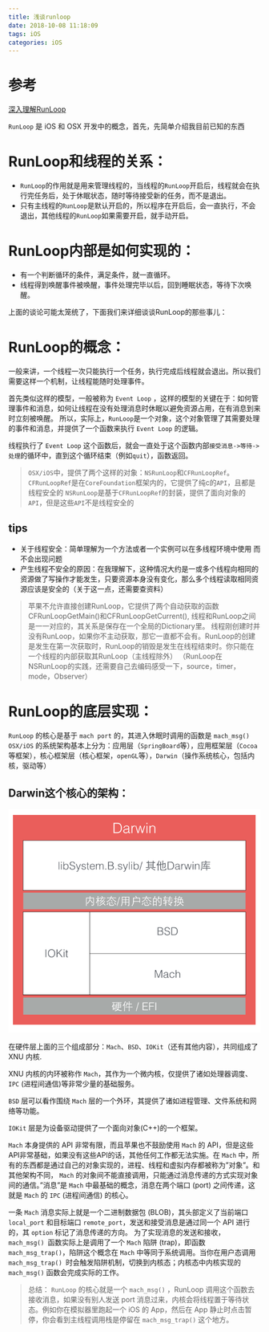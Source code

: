 ```yaml
---
title: 浅谈runloop
date: 2018-10-08 11:18:09
tags: iOS
categories: iOS
---
```

# 参考
[深入理解RunLoop](https://blog.ibireme.com/2015/05/18/runloop/)

`RunLoop` 是 iOS 和 OSX 开发中的概念，首先，先简单介绍我目前已知的东西

# RunLoop和线程的关系：
* `RunLoop`的作用就是用来管理线程的，当线程的`RunLoop`开启后，线程就会在执行完任务后，处于休眠状态，随时等待接受新的任务，而不是退出。
* 只有主线程的`RunLoop`是默认开启的，所以程序在开启后，会一直执行，不会退出，其他线程的`RunLoop`如果需要开启，就手动开启。

# RunLoop内部是如何实现的：
* 有一个判断循环的条件，满足条件，就一直循环。
* 线程得到唤醒事件被唤醒，事件处理完毕以后，回到睡眠状态，等待下次唤醒。

上面的谈论可能太笼统了，下面我们来详细谈谈RunLoop的那些事儿：

# RunLoop的概念：

一般来讲，一个线程一次只能执行一个任务，执行完成后线程就会退出。所以我们需要这样一个机制，让线程能随时处理事件。

首先类似这样的模型，一般被称为 `Event Loop` ，这样的模型的关键在于：如何管理事件和消息，如何让线程在没有处理消息时休眠以避免资源占用，在有消息到来时立刻被唤醒。
所以，实际上，`RunLoop`是一个对象，这个对象管理了其需要处理的事件和消息，并提供了一个函数来执行 `Event Loop` 的逻辑。

线程执行了 `Event Loop` 这个函数后，就会一直处于这个函数内部`接受消息->等待->处理`的循环中，直到这个循环结束（例如`quit`），函数返回。

> `OSX/iOS`中，提供了两个这样的对象：`NSRunLoop`和`CFRunLoopRef`。
`CFRunLoopRef`是在`CoreFoundation`框架内的，它提供了纯c的`API`，且都是线程安全的
`NSRunLoop`是基于`CFRunLoopRef`的封装，提供了面向对象的`API`，但是这些`API`不是线程安全的

## tips
* 关于线程安全：简单理解为一个方法或者一个实例可以在多线程环境中使用 而不会出现问题
* 产生线程不安全的原因：在我理解下，这种情况大约是一或多个线程向相同的资源做了写操作才能发生，只要资源本身没有变化，那么多个线程读取相同资源应该是安全的（关于这一点，还需要查资料）

> 苹果不允许直接创建RunLoop，它提供了两个自动获取的函数CFRunLoopGetMain()和CFRunLoopGetCurrent(), 线程和RunLoop之间是一一对应的，其关系是保存在一个全局的Dictionary里。
线程刚创建时并没有RunLoop，如果你不主动获取，那它一直都不会有。RunLoop的创建是发生在第一次获取时，RunLoop的销毁是发生在线程结束时。你只能在一个线程的内部获取其RunLoop（主线程除外）
（RunLoop在NSRunLoop的实践，还需要自己去编码感受一下，source，timer，mode，Observer）

# RunLoop的底层实现：
`RunLoop` 的核心是基于 `mach port`  的，其进入休眠时调用的函数是  `mach_msg() `
`OSX/iOS` 的系统架构基本上分为：应用层（`SpringBoard`等），应用框架层（`Cocoa`等框架），核心框架层（核心框架，`openGL`等），`Darwin`（操作系统核心，包括内核，驱动等）
## Darwin这个核心的架构：
![RunLoop.png](/images/深入理解runloop/runloop.png)

在硬件层上面的三个组成部分：`Mach`、`BSD`、`IOKit`（还有其他内容），共同组成了XNU 内核.

XNU 内核的内环被称作 `Mach`，其作为一个微内核，仅提供了诸如处理器调度、`IPC` (进程间通信)等非常少量的基础服务。

`BSD` 层可以看作围绕 `Mach` 层的一个外环，其提供了诸如进程管理、文件系统和网络等功能。

`IOKit` 层是为设备驱动提供了一个面向对象(C++)的一个框架。

`Mach` 本身提供的 API 非常有限，而且苹果也不鼓励使用 `Mach` 的 API，但是这些API非常基础，如果没有这些API的话，其他任何工作都无法实施。在 `Mach` 中，所有的东西都是通过自己的对象实现的，进程、线程和虚拟内存都被称为”对象”。和其他架构不同， `Mach` 的对象间不能直接调用，只能通过消息传递的方式实现对象间的通信。”消息”是 `Mach` 中最基础的概念，消息在两个端口 (port) 之间传递，这就是 `Mach` 的 `IPC` (进程间通信) 的核心。

一条 `Mach` 消息实际上就是一个二进制数据包 (BLOB)，其头部定义了当前端口 `local_port` 和目标端口 `remote_port`，发送和接受消息是通过同一个 API 进行的，其 `option` 标记了消息传递的方向。
为了实现消息的发送和接收，`mach_msg() `函数实际上是调用了一个 `Mach` 陷阱 (trap)，即函数`mach_msg_trap()`，陷阱这个概念在 `Mach` 中等同于系统调用。当你在用户态调用 `mach_msg_trap() `时会触发陷阱机制，切换到内核态；内核态中内核实现的 `mach_msg()` 函数会完成实际的工作。

> 总结： `RunLoop` 的核心就是一个 `mach_msg()` ，RunLoop 调用这个函数去接收消息，如果没有别人发送 port 消息过来，内核会将线程置于等待状态。例如你在模拟器里跑起一个 iOS 的 App，然后在 App 静止时点击暂停，你会看到主线程调用栈是停留在 `mach_msg_trap()` 这个地方。 
